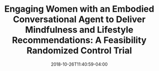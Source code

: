 ---
name: "Engaging Women"
title: "Engaging Women with an Embodied Conversational Agent to Deliver Mindfulness and Lifestyle Recommendations: A Feasibility Randomized Control Trial"
project: null
event: "Patient Education and Counseling"
authors: 
- name: "Gardiner, P."
- name: "McCue, K."
- name: "Negash, L."
- name: "Cheng, T."
- name: "White, L."
- name: "Yinusa-Nyahkoon"
- name: "Jack, B."
- name: "Bickmore, T."
year: 2017
resources: null
external_url: null
date: 2018-10-26T11:40:59-04:00
draft: false
---